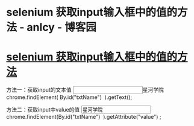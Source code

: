 
# selenium 获取input输入框中的值的方法 - anlcy - 博客园






# [selenium 获取input输入框中的值的方法](https://www.cnblogs.com/camilla/p/7988241.html)
方法一：获取input的文本值
<input class="form-text-normal" id="txtName" name="Name" type="text" maxlength="45" >星河学院</input>
chrome.findElement( By.id("txtName")  ).getText();

方法二：获取input中value的值
<input class="form-text-normal" id="txtName" name="Name" type="text" maxlength="45" value="星河学院">
chrome.findElement(By.id("txtName")  ).getAttribute("value") ;





